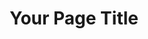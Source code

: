 ---
layout: default
title: Your Page Title
nav_order: 2  # Controls placement in navigation
has_children: true  # If this page has child pages
parent: Home  # If this is a child page
---